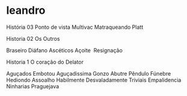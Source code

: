 # leandro

História 03
Ponto de vista 
Multivac 
Matraqueando
Platt



Historia 02 
Os Outros 

Braseiro 
Diáfano 
Ascéticos 
Açoite 
Resignação


Historia 1 O coração do Delator

Aguçados 
Embotou
Aguçadissima
Gonzo 
Abutre
Pêndulo 
Fúnebre
Hediondo
Assoalho
Habilmente
Desvaladamente 
Triviais 
Empalidencia 
Ninharias
Praguejava
